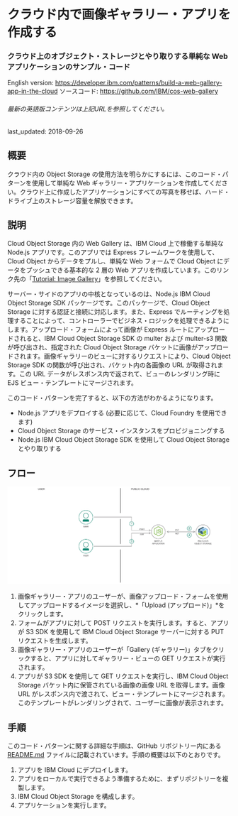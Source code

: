 # クラウド内で画像ギャラリー・アプリを作成する

### クラウド上のオブジェクト・ストレージとやり取りする単純な Web アプリケーションのサンプル・コード

English version: https://developer.ibm.com/patterns/build-a-web-gallery-app-in-the-cloud
ソースコード: https://github.com/IBM/cos-web-gallery

###### 最新の英語版コンテンツは上記URLを参照してください。
last_updated: 2018-09-26

 
## 概要

クラウド内の Object Storage の使用方法を明らかにするには、このコード・パターンを使用して単純な Web ギャラリー・アプリケーションを作成してください。クラウド上に作成したアプリケーションにすべての写真を移せば、ハード・ドライブ上のストレージ容量を解放できます。

## 説明

Cloud Object Storage 内の Web Gallery は、IBM Cloud 上で稼働する単純な Node.js アプリです。このアプリでは Express フレームワークを使用して、Cloud Object からデータをプルし、単純な Web フォームで Cloud Object にデータをプッシュできる基本的な 2 層の Web アプリを作成しています。このリンク先の「[Tutorial: Image Gallery](https://cloud.ibm.com/docs/services/cloud-object-storage/tutorials/web-application.html)」を参照してください。

サーバー・サイドのアプリの中核となっているのは、Node.js IBM Cloud Object Storage SDK パッケージです。このパッケージで、Cloud Object Storage に対する認証と接続に対応します。また、Express でルーティングを処理することによって、コントローラーでビジネス・ロジックを処理できるようにします。アップロード・フォームによって画像が Express ルートにアップロードされると、IBM Cloud Object Storage SDK の multer および multer-s3 関数が呼び出され、指定された Cloud Object Storage バケットに画像がアップロードされます。画像ギャラリーのビューに対するリクエストにより、Cloud Object Storage SDK の関数が呼び出され、バケット内の各画像の URL が取得されます。この URL データがレスポンス内で返されて、ビューのレンダリング時に EJS ビュー・テンプレートにマージされます。

このコード・パターンを完了すると、以下の方法がわかるようになります。

* Node.js アプリをデプロイする (必要に応じて、Cloud Foundry を使用できます)
* Cloud Object Storage のサービス・インスタンスをプロビジョニングする
* Node.js IBM Cloud Object Storage SDK を使用して Cloud Object Storage とやり取りする

## フロー

![フロー](./images/arch-image-gallery-object-storage-cloud.png)

1. 画像ギャラリー・アプリのユーザーが、画像アップロード・フォームを使用してアップロードするイメージを選択し、*「Upload (アップロード)」*をクリックします。
2. フォームがアプリに対して POST リクエストを実行します。すると、アプリが S3 SDK を使用して IBM Cloud Object Storage サーバーに対する PUT リクエストを生成します。
3. 画像ギャラリー・アプリのユーザーが「Gallery (ギャラリー)」タブをクリックすると、アプリに対してギャラリー・ビューの GET リクエストが実行されます。
4. アプリが S3 SDK を使用して GET リクエストを実行し、IBM Cloud Object Storage バケット内に保管されている画像の画像 URL を取得します。画像 URL がレスポンス内で渡されて、ビュー・テンプレートにマージされます。このテンプレートがレンダリングされて、ユーザーに画像が表示されます。

## 手順

このコード・パターンに関する詳細な手順は、GitHub リポジトリー内にある [README.md](https://github.com/IBM/cos-web-gallery/blob/master/README.md) ファイルに記載されています。手順の概要は以下のとおりです。

1. アプリを IBM Cloud にデプロイします。
2. アプリをローカルで実行できるよう準備するために、まずリポジトリーを複製します。
3. IBM Cloud Object Storage を構成します。
4. アプリケーションを実行します。
